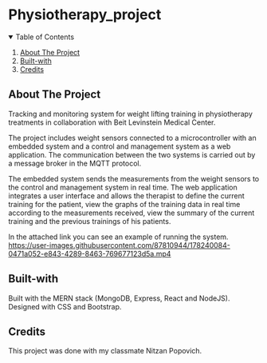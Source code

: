 # Physiotherapy_project
<!-- TABLE OF CONTENTS -->
<details open="open">
  <summary>Table of Contents</summary>
  <ol>
    <li><a href="#about-the-project">About The Project</a></li>
    <li><a href="#Built-with">Built-with</a></li>
    <li><a href="#credits">Credits</a></li>
  </ol>
</details>

## About The Project
Tracking and monitoring system for weight lifting training in physiotherapy treatments in collaboration with Beit Levinstein Medical Center.

The project includes weight sensors connected to a microcontroller with an embedded system 
and a control and management system as a web application. 
The communication between the two systems is carried out by a message broker in the MQTT protocol.

The embedded system sends the measurements from the weight sensors to the control and management system in real time. 
The web application integrates a user interface and allows the therapist to define the current training for the patient, 
view the graphs of the training data in real time according to the measurements received, 
view the summary of the current training and the previous trainings of his patients.

In the attached link you can see an example of running the system. 
https://user-images.githubusercontent.com/87810944/178240084-0471a052-e843-4289-8463-769677123d5a.mp4

## Built-with
Built with the MERN stack (MongoDB, Express, React and NodeJS).
Designed with CSS and Bootstrap.

## Credits

This project was done with my classmate Nitzan Popovich. 





